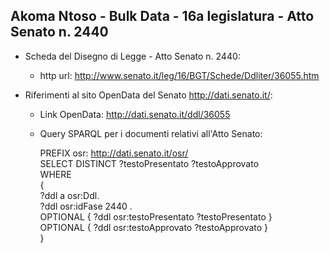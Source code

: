 ## Akoma Ntoso - Bulk Data - 16a legislatura - Atto Senato n. 2440 ##

* Scheda del Disegno di Legge - Atto Senato n. 2440:
	* http url: http://www.senato.it/leg/16/BGT/Schede/Ddliter/36055.htm

* Riferimenti al sito OpenData del Senato http://dati.senato.it/:
	* Link OpenData: http://dati.senato.it/ddl/36055
	* Query SPARQL per i documenti relativi all'Atto Senato:

        PREFIX osr: <http://dati.senato.it/osr/>  
		SELECT DISTINCT ?testoPresentato ?testoApprovato  
		WHERE  
		{  
		    ?ddl a osr:Ddl.  
		    ?ddl osr:idFase 2440 .  
		    OPTIONAL { ?ddl osr:testoPresentato ?testoPresentato }  
		    OPTIONAL { ?ddl osr:testoApprovato ?testoApprovato }  
		}
		